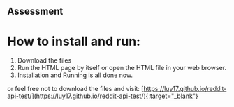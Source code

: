 ## Assessment

# How to install and run:
1. Download the files
2. Run the HTML page by itself or open the HTML file in your web browser.
3. Installation and Running is all done now. 

or feel free not to download the files and visit:
[https://luy17.github.io/reddit-api-test/](https://luy17.github.io/reddit-api-test/){:target="_blank"}
